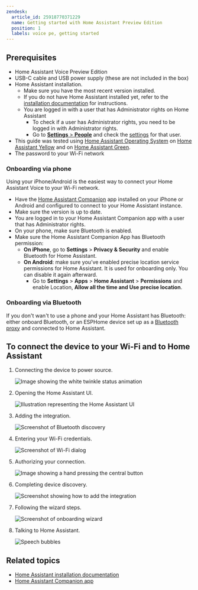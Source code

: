 ```yaml
---
zendesk:
  article_id: 25918770371229
  name: Getting started with Home Assistant Preview Edition
  position: 1
  labels: voice pe, getting started
---
```


## Prerequisites

- Home Assistant Voice Preview Edition
- USB-C cable and USB power supply (these are not included in the box)
- Home Assistant installation.
  - Make sure you have the most recent version installed.
  - If you do not have Home Assistant installed yet, refer to the [installation documentation](https://www.home-assistant.io/installation/) for instructions.
  - You are logged in with a user that has Administrator rights on Home Assistant
    - To check if a user has Administrator rights, you need to be logged in with Administrator rights.
    - Go to [**Settings** > **People**](https://my.home-assistant.io/redirect/people/) and check the [settings](https://www.home-assistant.io/integrations/person/#adding-a-person-to-home-assistant) for that user.
- This guide was tested using [Home Assistant Operating System](https://www.home-assistant.io/docs/glossary/#home-assistant-operating-system) on [Home Assistant Yellow](https://www.home-assistant.io/yellow/) and on [Home Assistant Green](https://www.home-assistant.io/green/).
- The password to your Wi-Fi network

### Onboarding via phone

Using your iPhone/Android is the easiest way to connect your Home Assistant Voice to your Wi-Fi network.

- Have the [Home Assistant Companion](https://companion.home-assistant.io/) app installed on your iPhone or Android and configured to connect to your Home Assistant instance.
- Make sure the version is up to date.
- You are logged in to your Home Assistant Companion app with a user that has Administrator rights.
- On your phone, make sure Bluetooth is enabled.
- Make sure the Home Assistant Companion App has Bluetooth permission:
  - **On iPhone**, go to **Settings** > **Privacy & Security** and enable Bluetooth for Home Assistant.
  - **On Android**: make sure you’ve enabled precise location service permissions for Home Assistant. It is used for onboarding only. You can disable it again afterward.
    - Go to **Settings** > **Apps** > **Home Assistant** > **Permissions** and enable Location, **Allow all the time and Use precise location**.

### Onboarding via Bluetooth

If you don't wan't to use a phone and your Home Assistant has Bluetooth: either onboard Bluetooth, or an ESPHome device set up as a [Bluetooth proxy](https://esphome.io/projects/?type=bluetooth) and connected to Home Assistant.

## To connect the device to your Wi-Fi and to Home Assistant

1. Connecting the device to power source.

    ![Image showing the white twinkle status animation](/static/img/voice-pe/status_white_twinkle.gif)

2. Opening the Home Assistant UI.

    ![Illustration representing the Home Assistant UI](/static/img/voice-pe/ha_companion_app.png)

3. Adding the integration.

    ![Screenshot of Bluetooth discovery](/static/img/voice-pe/voice_ble_improv_discovered.png)

4. Entering your Wi-Fi credentials.

    ![Screenshot of Wi-Fi dialog](/static/img/voice-pe/voice_enter_wi-fi_creds.png)

5. Authorizing your connection.

    ![Image showing a hand pressing the central button](/static/img/voice-pe/voice_authorize.png)

6. Completing device discovery.

    ![Screenshot showing how to add the integration](/static/img/voice-pe/voice_add_integration_01.png)

7. Following the wizard steps.

    ![Screenshot of onboarding wizard](/static/img/voice-pe/voice_choose_hw_for_processing.png)

8. Talking to Home Assistant.

    ![Speech bubbles](/static/img/voice-pe/speak.png)

## Related topics

- [Home Assistant installation documentation](https://www.home-assistant.io/installation/)
- [Home Assistant Companion app](https://companion.home-assistant.io/)